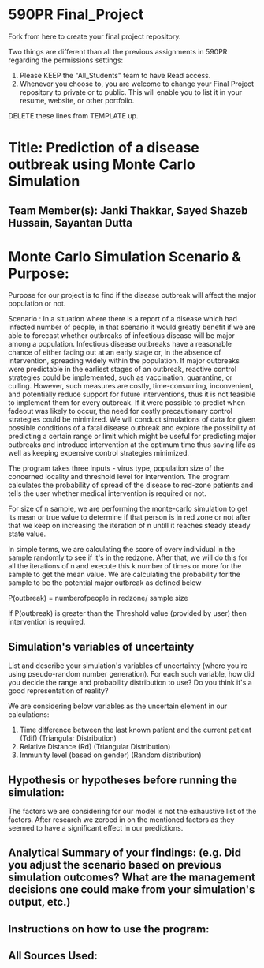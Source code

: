 # 590PR Final_Project
Fork from here to create your final project repository.

Two things are different than all the previous assignments in 590PR regarding the permissions settings:

1. Please KEEP the "All_Students" team to have Read access.  
2. Whenever you choose to, you are welcome to change your Final Project repository to private or to public.  This will enable you to list it in your resume, website, or other portfolio.

DELETE these lines from TEMPLATE up.

# Title: Prediction of a disease outbreak using Monte Carlo Simulation

## Team Member(s): Janki Thakkar, Sayed Shazeb Hussain, Sayantan Dutta

# Monte Carlo Simulation Scenario & Purpose:
Purpose for our project is to find if the disease outbreak will affect the major population or not.

Scenario :
In a situation where there is a report of a disease which had infected number of people, in that scenario it would greatly benefit if we are able to forecast whether outbreaks of infectious disease will be major among a population. Infectious disease outbreaks have a reasonable chance of either fading out at an early stage or, in the absence of intervention, spreading widely within the population.
If major outbreaks were predictable in the earliest stages of an outbreak, reactive control strategies could be implemented, such as vaccination, quarantine, or culling. However, such measures are costly, time-consuming, inconvenient, and potentially reduce support for future interventions, thus it is not feasible to implement them for every outbreak.
If it were possible to predict when fadeout was likely to occur, the need for costly precautionary control strategies could be minimized.
We will conduct simulations of data for given possible conditions of a fatal disease outbreak and explore the possibility of predicting a certain range or limit which might be useful for predicting major outbreaks and introduce intervention at the optimum time thus saving life as well as keeping expensive control strategies minimized.

The program takes three inputs - virus type, population size of the concerned locality and threshold level for intervention.
The program calculates the probability of spread of the disease to red-zone patients and tells the user whether medical intervention is required or not.

For size of n sample, we are performing the monte-carlo simulation to get its mean or true value to determine if that person is in red zone or not after that we keep on increasing the iteration of n untill it reaches steady steady state value.

In simple terms, we are calculating the score of every individual in the sample randomly to see if it's in the redzone. After that, we will do this for all the iterations of n and execute this k number of times or more for the sample to get the mean value. We are calculating the probability for the sample to be the potential major outbreak as defined below

P(outbreak) = numberofpeople in redzone/ sample size 

If P(outbreak) is greater than the Threshold value (provided by user) then intervention is required.

## Simulation's variables of uncertainty
List and describe your simulation's variables of uncertainty (where you're using pseudo-random number generation). For each such variable, how did you decide the range and probability distribution to use?  Do you think it's a good representation of reality?

We are considering below variables as the uncertain element in our calculations:
1) Time difference between the last known patient and the current patient (Tdif) (Triangular Distribution)
2) Relative Distance (Rd) (Triangular Distribution) 
3) Immunity level (based on gender) (Random distribution)

## Hypothesis or hypotheses before running the simulation:
The factors we are considering for our model is not the exhaustive list of the factors. After research we zeroed in on the mentioned factors as they seemed to have a significant effect in our predictions.

## Analytical Summary of your findings: (e.g. Did you adjust the scenario based on previous simulation outcomes?  What are the management decisions one could make from your simulation's output, etc.)

## Instructions on how to use the program:

## All Sources Used:
